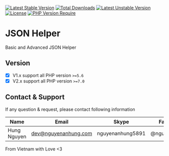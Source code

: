 [![Latest Stable Version](http://poser.pugx.org/nguyenanhung/json-helper/v)](https://packagist.org/packages/nguyenanhung/json-helper) [![Total Downloads](http://poser.pugx.org/nguyenanhung/json-helper/downloads)](https://packagist.org/packages/nguyenanhung/json-helper) [![Latest Unstable Version](http://poser.pugx.org/nguyenanhung/json-helper/v/unstable)](https://packagist.org/packages/nguyenanhung/json-helper) [![License](http://poser.pugx.org/nguyenanhung/json-helper/license)](https://packagist.org/packages/nguyenanhung/json-helper) [![PHP Version Require](http://poser.pugx.org/nguyenanhung/json-helper/require/php)](https://packagist.org/packages/nguyenanhung/json-helper)

# JSON Helper

Basic and Advanced JSON Helper

## Version

- [x] V1.x support all PHP version `>=5.6`
- [x] V2.x support all PHP version `>=7.0`

## Contact & Support

If any question & request, please contact following information

| Name        | Email                | Skype            | Facebook      |
|-------------|----------------------|------------------|---------------|
| Hung Nguyen | dev@nguyenanhung.com | nguyenanhung5891 | @nguyenanhung |

From Vietnam with Love <3
